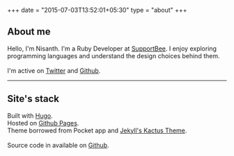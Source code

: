 +++
date = "2015-07-03T13:52:01+05:30"
type = "about"
+++

## About me

Hello, I'm Nisanth. I'm a Ruby Developer at [SupportBee](https://supportbee.com). I enjoy exploring programming languages and understand the design choices behind them.
<br>
<br>I'm active on [Twitter](https://twitter.com/nisanth074) and [Github](https://github.com/nisanth074).

***

## Site's stack

Built with [Hugo](http://gohugo.io/).
<br>Hosted on [Github Pages](https://pages.github.com/).
<br>Theme borrowed from Pocket app and [Jekyll's Kactus Theme](https://github.com/nickbalestra/kactus).
<br>
<br>
Source code in available on [Github](https://github.com/nisanth074/nisanth074.github.io-hugo).
